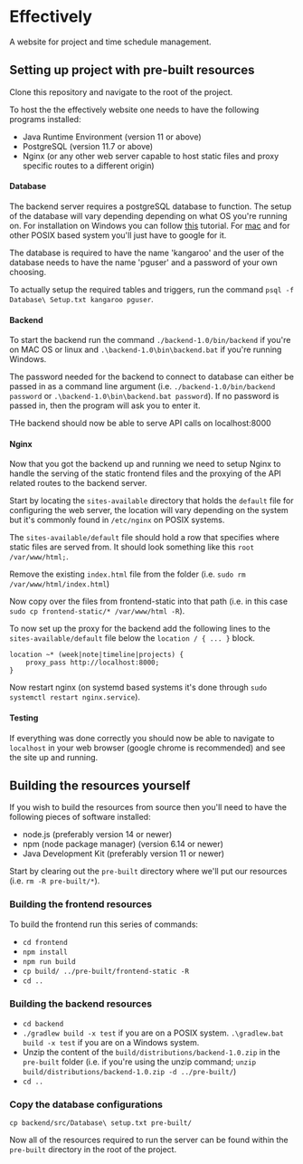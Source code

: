 # Effectively
A website for project and time schedule management.
## Setting up project with pre-built resources
Clone this repository and navigate to the root of the project.

To host the the effectively website one needs to have the following programs installed:
* Java Runtime Environment (version 11 or above)
* PostgreSQL (version 11.7 or above)
* Nginx (or any other web server capable to host static files and proxy specific routes to a different origin)

#### Database
The backend server requires a postgreSQL database to function.
The setup of the database will vary depending depending on what OS you're running on.
For installation on Windows you can follow [this](https://www.postgresqltutorial.com/install-postgresql) tutorial.
For [mac](https://www.postgresql.org/download/macosx/) and for other POSIX based system you'll just have to google for it.

The database is required to have the name 'kangaroo' and the user of the database needs to have the name 'pguser' and a password of your own choosing.

To actually setup the required tables and triggers, run the command `psql -f Database\ Setup.txt kangaroo pguser`.

#### Backend
To start the backend run the command `./backend-1.0/bin/backend` if you're on MAC OS or linux and `.\backend-1.0\bin\backend.bat` if you're running Windows. 

The password needed for the backend to connect to database can either be passed in as a command line argument (i.e. `./backend-1.0/bin/backend password` or `.\backend-1.0\bin\backend.bat password`). If no password is passed in, then the program will ask you to enter it.

THe backend should now be able to serve API calls on localhost:8000

#### Nginx
Now that you got the backend up and running we need to setup Nginx to handle the serving of the static frontend files and the proxying of the API related routes to the backend server.

Start by locating the `sites-available` directory that holds the `default` file for configuring the web server, the location will vary depending on the system but it's commonly found in `/etc/nginx` on POSIX systems.

The `sites-available/default` file should hold a row that specifies where static files are served from. It should look something like this `root /var/www/html;`. 

Remove the existing `index.html` file from the folder (i.e. `sudo rm /var/www/html/index.html`)

Now copy over the files from frontend-static into that path (i.e. in this case `sudo cp frontend-static/* /var/www/html -R`).

To now set up the proxy for the backend add the following lines to the `sites-available/default` file below the `location / { ... }` block.
```
location ~* (week|note|timeline|projects) {
    proxy_pass http://localhost:8000;
}
```
Now restart nginx (on systemd based systems it's done through `sudo systemctl restart nginx.service`).

#### Testing
If everything was done correctly you should now be able to navigate to `localhost` in your web browser (google chrome is recommended) and see the site up and running.

## Building the resources yourself
If you wish to build the resources from source then you'll need to have the following pieces of software installed:
* node.js (preferably version 14 or newer)
* npm (node package manager) (version 6.14 or newer)
* Java Development Kit (preferably version 11 or newer)

Start by clearing out the `pre-built` directory where we'll put our resources (i.e. `rm -R pre-built/*`).

### Building the frontend resources
To build the frontend run this series of commands:
* `cd frontend`
* `npm install`
* `npm run build`
* `cp build/ ../pre-built/frontend-static -R`
* `cd ..`

### Building the backend resources
* `cd backend`
* `./gradlew build -x test` if you are on a POSIX system.
`.\gradlew.bat build -x test` if you are on a Windows system.
* Unzip the content of the `build/distributions/backend-1.0.zip` in the `pre-built` folder (i.e. if you're using the unzip command; `unzip build/distributions/backend-1.0.zip -d ../pre-built/`)
* `cd ..`

### Copy the database configurations
`cp backend/src/Database\ setup.txt pre-built/`

Now all of the resources required to run the server can be found within the `pre-built` directory in the root of the project.
